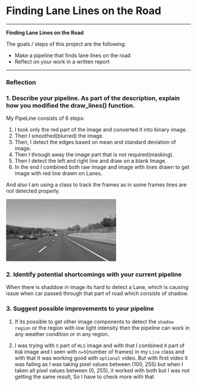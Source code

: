 # **Finding Lane Lines on the Road** 


---

**Finding Lane Lines on the Road**

The goals / steps of this project are the following:
* Make a pipeline that finds lane lines on the road
* Reflect on your work in a written report


[//]: # (Image References)

[image1]: ./examples/grayscale.jpg "Grayscale"

---

### Reflection

### 1. Describe your pipeline. As part of the description, explain how you modified the draw_lines() function.

My PipeLine consists of 6 steps:

1. I took only the red part of the image and converted it into binary image.
2. Then I smoothed(blurred) the image.
3. Then, I detect the edges based on mean and standard deviation of image.
4. Then I through away the image part that is not required(masking).
5. Then I detect the left and right line and draw on a blank Image.
6. In the end I combined both raw image and image with lines drawn to get image with red line drawn on Lanes.

And also I am using a class to track the frames as in some frames lines are not detected properly.

![alt text][image1]


### 2. Identify potential shortcomings with your current pipeline


When there is shaddow in image its hard to detect a Lane, which is causing issue when car passed through that part of road which consists of shadow.


### 3. Suggest possible improvements to your pipeline

1. If its possible to get other image components to detect the `shadow region` or the region with low light intensity then the pipeline can work in any weather condition or in any region.

2. I was trying with `S` part of `HLS` image and with that I combined `R` part of `RGB` image and I seen with `n=5`(number of frames) in my `Line` class and with that It was working good with `optional` video. But with first video it was failing as I was taking pixel values between (100, 255) but when I taken all pixel values between (0, 255),
it worked with both but I was not getting the same result, So I have to check more with that
